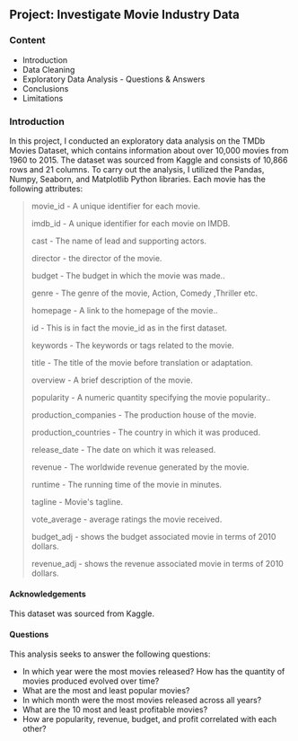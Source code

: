 ## Project: Investigate Movie Industry Data

### Content

- Introduction
- Data Cleaning
- Exploratory Data Analysis - Questions & Answers
- Conclusions
- Limitations

### Introduction

In this project, I conducted an exploratory data analysis on the TMDb Movies Dataset, which contains information about over 10,000 movies from 1960 to 2015. The dataset was sourced from Kaggle and consists of 10,866 rows and 21 columns. To carry out the analysis, I utilized the Pandas, Numpy, Seaborn, and Matplotlib Python libraries. Each movie has the following attributes:

> movie_id - A unique identifier for each movie.
>
> imdb_id - A unique identifier for each movie on IMDB.
>
> cast - The name of lead and supporting actors.
>
> director - the director of the movie.
>
> budget - The budget in which the movie was made..
>
> genre - The genre of the movie, Action, Comedy ,Thriller etc.
>
> homepage - A link to the homepage of the movie..
>
> id - This is in fact the movie_id as in the first dataset.
>
> keywords - The keywords or tags related to the movie.
>
> title - The title of the movie before translation or adaptation.
>
> overview - A brief description of the movie.
>
> popularity - A numeric quantity specifying the movie popularity..
>
> production_companies - The production house of the movie.
>
> production_countries - The country in which it was produced.
>
> release_date - The date on which it was released.
>
> revenue - The worldwide revenue generated by the movie.
>
> runtime - The running time of the movie in minutes.
>
> tagline - Movie's tagline.
>
> vote_average - average ratings the movie received.
>
> budget_adj - shows the budget associated movie in terms of 2010 dollars.
>
> revenue_adj - shows the revenue associated movie in terms of 2010 dollars.

#### Acknowledgements

This dataset was sourced from Kaggle.


#### Questions

This analysis seeks to answer the following questions:
- In which year were the most movies released? How has the quantity of movies produced evolved over time?
- What are the most and least popular movies?
- In which month were the most movies released across all years?
- What are the 10 most and least profitable movies?
- How are popularity, revenue, budget, and profit correlated with each other?
